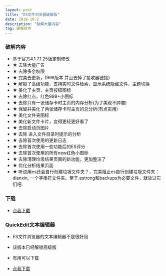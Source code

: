 ```yaml
---
layout: post
title: "ES文件浏览器破解版"
date: 2018-10-2
description: "破解大量内容"
tag: 破解软件
---
```


### 破解内容

* 基于官方4.1.7.1.25版定制修改
* ★ 去除大量广告
* ★ 去除多余权限
* ★ 完美去更新，(999版本 并且去掉了接收器链接)
* ★ 解锁了高级功能，支持实时文件检索，显示系统隐藏文件，主题切换
* ★ 美化了主页，主页按钮图标
* ★ 去除红点，红色999+小图标
* ★ 去除只有一张储存卡时主页的内存分析(为了美观不肿瘤)
* ★ 保留并美化了两张储存卡时主页的总分析(有点实用)
* ★ 美化文件夹图标
* ★ 美化新文件卡片，变得更轻更好看了
* ★ 去除启动页图片
* ★ 去除 进入文件目录时提示的分析
* ★ 去除首次使用的更新日志
* ★ 去除首次使用一些功能后的ES评分
* ★ 去除首次使用的所有new红色小图标
* ★ 去除清理垃圾结果页面的新功能，更加整洁了
* ★ 优化分析结果页面
* ★ 听说用es还会自行创建垃圾文件夹？，完美阻止es自行创建垃圾文件夹：dianxin, 一个字串符文件夹。至于.estrong和backups为必要文件，就放过它们吧.

### 下载

* [点我下载](http://my.zp68.com/filestores/2018/10/02/2a998079350fd1fc72477cda84aa771f.apk)


### QuickEdit文本编辑器

* ES文件浏览器的文本编辑器不是很好用
* 该版本已经解锁高级版
* 有用可以下载

* [点我下载](http://my.zp68.com/filestores/2018/10/02/018ac1234555f14a26ec7f3e1510ee0e.apk)
